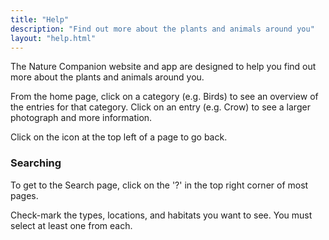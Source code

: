 ```yaml
---
title: "Help"
description: "Find out more about the plants and animals around you"
layout: "help.html"
---
```

The Nature Companion website and app are designed to help you find out more about the plants and animals around you.

From the home page, click on a category (e.g. Birds) to see an overview of the entries for that category.
Click on an entry (e.g. Crow) to see a larger photograph and more information.

Click on the icon at the top left of a page to go back.

### <a name="search" />Searching

To get to the Search page, click on the '?' in the top right corner of most pages.

Check-mark the types, locations, and habitats you want to see. You must select at least one from each.
